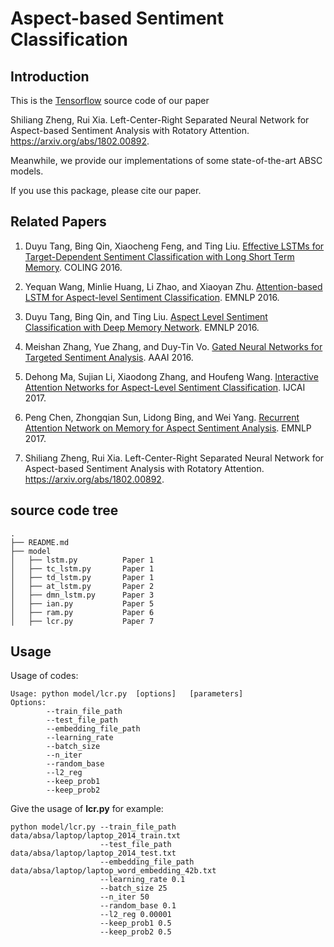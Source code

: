 # Aspect-based Sentiment Classification

## Introduction

This is the [Tensorflow](https://tensorflow.org) source code of our paper 

Shiliang Zheng, Rui Xia. Left-Center-Right Separated Neural Network for Aspect-based Sentiment Analysis with Rotatory Attention. https://arxiv.org/abs/1802.00892.

Meanwhile, we provide our implementations of some state-of-the-art ABSC models.

If you use this package, please cite our paper.

## Related Papers

1. Duyu Tang, Bing Qin, Xiaocheng Feng, and Ting Liu. [Effective LSTMs for Target-Dependent Sentiment Classification with Long Short Term Memory](https://arxiv.org/abs/1512.01100). COLING 2016.

2. Yequan Wang, Minlie Huang, Li Zhao, and Xiaoyan Zhu. [Attention-based LSTM for Aspect-level Sentiment Classification](http://www.aclweb.org/anthology/D/D16/D16-1058.pdf). EMNLP 2016.

3. Duyu Tang, Bing Qin, and Ting Liu. [Aspect Level Sentiment Classification with Deep Memory Network](http://arxiv.org/abs/1605.08900). EMNLP 2016.

4. Meishan Zhang, Yue Zhang, and Duy-Tin Vo. [Gated Neural Networks for Targeted Sentiment Analysis](http://www.aaai.org/ocs/index.php/AAAI/AAAI16/paper/download/12074/12065). AAAI 2016.

5. Dehong Ma, Sujian Li, Xiaodong Zhang, and Houfeng Wang. [Interactive Attention Networks for Aspect-Level Sentiment Classification](https://arxiv.org/abs/1709.00893). IJCAI 2017.

6. Peng Chen, Zhongqian Sun, Lidong Bing, and Wei Yang. [Recurrent Attention Network on Memory for Aspect Sentiment Analysis](http://www.aclweb.org/anthology/D17-1048). EMNLP 2017.

7. Shiliang Zheng, Rui Xia. Left-Center-Right Separated Neural Network for Aspect-based Sentiment Analysis with Rotatory Attention. https://arxiv.org/abs/1802.00892.


## source code tree

    .
    ├── README.md
    ├── model
    │   ├── lstm.py          Paper 1
    │   ├── tc_lstm.py       Paper 1
    │   ├── td_lstm.py       Paper 1
    │   ├── at_lstm.py       Paper 2
    │   ├── dmn_lstm.py      Paper 3
    │   ├── ian.py           Paper 5
    │   ├── ram.py           Paper 6
    │   ├── lcr.py           Paper 7


## Usage

Usage of codes:

```
Usage: python model/lcr.py  [options]   [parameters]
Options:
        --train_file_path
        --test_file_path
        --embedding_file_path
        --learning_rate
        --batch_size
        --n_iter
        --random_base
        --l2_reg
        --keep_prob1
        --keep_prob2
```

Give the usage of **lcr.py** for example:

```
python model/lcr.py --train_file_path data/absa/laptop/laptop_2014_train.txt
                    --test_file_path data/absa/laptop/laptop_2014_test.txt
                    --embedding_file_path data/absa/laptop/laptop_word_embedding_42b.txt
                    --learning_rate 0.1
                    --batch_size 25
                    --n_iter 50
                    --random_base 0.1
                    --l2_reg 0.00001
                    --keep_prob1 0.5
                    --keep_prob2 0.5
```



